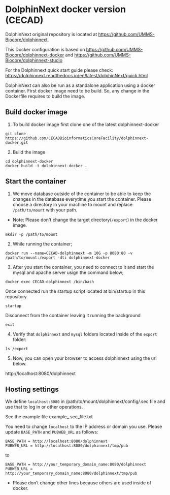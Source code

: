 DolphinNext docker version (CECAD)
========
DolphinNext original repository is located at https://github.com/UMMS-Biocore/dolphinnext.

This Docker configuration is based on https://github.com/UMMS-Biocore/dolphinnext-docker and https://github.com/UMMS-Biocore/dolphinnext-studio

For the Dolphinnext quick start guide please check: 
https://dolphinnext.readthedocs.io/en/latest/dolphinNext/quick.html

DolphinNext can also be run as a standalone application using a docker container.
First docker image need to be build.
So, any change in the Dockerfile requires to build the image.

Build docker image
---------

1. To build docker image first clone one of the latest dolphinnext-docker

```
git clone https://github.com/CECADBioinformaticsCoreFacility/dolphinnext-docker.git
```

2. Build the image
```
cd dolphinnext-docker
docker build -t dolphinnext-docker .
```

Start the container
---------

1. We move database outside of the container to be able to keep the changes in the database everytime you start the container.
Please choose a directory in your machine to mount and replace `/path/to/mount` with your path. 
* Note: Please don't change the target directory(`/export`) in the docker image. 

```
mkdir -p /path/to/mount
```

2. While running the container;

```
docker run --name=CECAD-dolphinnext -m 10G -p 8080:80 -v /path/to/mount:/export -dti dolphinnext-docker
```

3. After you start the container, you need to connect to it and start the mysql and apache server usign the command below;


```
docker exec CECAD-dolphinnext /bin/bash
```

Once connected run the startup script located at bin/startup in this repository

```
startup
```

Disconnect from the container leaving it running the background

```
exit
```

4. Verify that `dolphinnext` and `mysql` folders located inside of the `export` folder:


```
ls /export
```

5. Now, you can open your browser to access dolphinnext using the url below.

http://localhost:8080/dolphinnext

Hosting settings
------
We define `localhost:8080` in /path/to/mount/dolphinnext/config/.sec file and use that to log in or other operations.

See the example file example_.sec_file.txt

You need to change `localhost` to the IP address or domain you use. 
Please update `BASE_PATH` and `PUBWEB_URL` as follows:

```
BASE_PATH = http://localhost:8080/dolphinnext
PUBWEB_URL = http://localhost:8080/dolphinnext/tmp/pub
```

to
```
BASE_PATH = http://your_temporary_domain_name:8080/dolphinnext
PUBWEB_URL = http://your_temporary_domain_name:8080/dolphinnext/tmp/pub
```
* Please don’t change other lines because others are used inside of docker.



 


